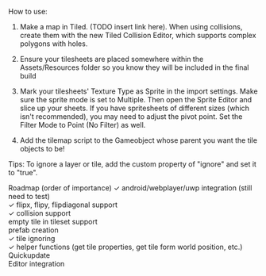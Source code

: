 How to use:

1. Make a map in Tiled. (TODO insert link here). When using collisions, create them with the new Tiled Collision Editor, which supports complex polygons with holes.

2. Ensure your tilesheets are placed somewhere within the Assets/Resources folder so you know they will be included in the final build

3. Mark your tilesheets' Texture Type as Sprite in the import settings. Make sure the sprite mode is set to Multiple. Then open the Sprite Editor and slice up your sheets. If you have spritesheets of different sizes (which isn't recommended), you may need to adjust the pivot point. Set the Filter Mode to Point (No Filter) as well.

4. Add the tilemap script to the Gameobject whose parent you want the tile objects to be!

Tips:
To ignore a layer or tile, add the custom property of "ignore" and set it to "true".

Roadmap (order of importance)
✓ android/webplayer/uwp integration (still need to test)  
✓ flipx, flipy, flipdiagonal support  
✓ collision support    
empty tile in tileset support  
prefab creation  
✓ tile ignoring  
✓ helper functions (get tile properties, get tile form world position, etc.)  
Quickupdate  
Editor integration  
